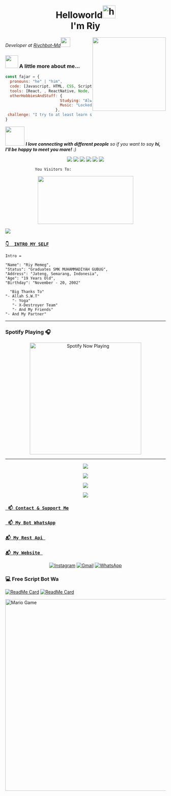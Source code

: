 <h1 align="center"> Helloworld<img src="https://user-images.githubusercontent.com/1303154/88677602-1635ba80-d120-11ea-84d8-d263ba5fc3c0.gif" width="40px" alt="hi"><br>I'm Riy</h1>

<img align='right' src="https://media4.giphy.com/media/ZVik7pBtu9dNS/giphy.gif" width="230">
<p><em>Developer at <a href="https://api.whatsapp.com/send?phone=6281575886399&text=Assalamualaikum+Bang+Riy">Riychbot-Md</a><img src="https://media.giphy.com/media/WUlplcMpOCEmTGBtBW/giphy.gif" width="30">
</em></p>

### <img src="https://media3.giphy.com/media/jUZmz3kAiAuLC/200.webp?cid=ecf05e472ppgejelz9vrs67x38inpt96dl2x6i0z51br0jfh&rid=200.webp" width="40"> A little more about me...  

```javascript
const fajar = {
  pronouns: "he" | "him",
  code: [Javascript, HTML, CSS, Scripting],
  tools: [React, , ReactNative, Node, Styled-Components, Docker, Etc],
  otherHobbiesAndStuff: {       
                        Studying: "Always something new! now playing with NextJS",
                        Music: "Locked Out From Heaven",
                      },
 challenge: "I try to at least learn something new every day"
}
```

<img src="https://media0.giphy.com/media/Wj7lNjMNDxSmc/200.webp?cid=ecf05e47gol7hyzftrdpoaar8lchrj2uzbzs0qoz3xgzv14o&rid=200.webp" width="60"> <em><b>I love connecting with different people</b> so if you want to say <b>hi, I'll be happy to meet you more!</b> :)</em>


<p align="center">
  <img src="https://img.shields.io/badge/-JavaScript-black?style=flat-square&logo=javascript" />
  <img src="https://img.shields.io/badge/-Node.js-black?style=flat-square&logo=Node.js" />
  <img src="https://img.shields.io/badge/-HTML5-black?style=flat-square&logo=html5&logoColor=e34f26" />
  <img src="https://img.shields.io/badge/-CSS3-black?style=flat-square&logo=css3&logoColor=1572b6" />
  <img src="https://img.shields.io/badge/-Git-black?style=flat-square&logo=git" />
  <img src="https://img.shields.io/badge/-GitHub-black?style=flat-square&logo=github" /> <br>
</p>

```
             You Visitors To:
```
<p align="center">
   <img width="300" height="150" src="https://camo.githubusercontent.com/db45054d90ef8099ce0235c82592c406dba0adcda421f8a84f162b58bab5d3e0/68747470733a2f2f636f756e742e6765746c6f6c692e636f6d2f6765742f406e6f627579616b693f7468656d653d67656c626f6f72752d68" />

 <a href="https://github.com/riychuhuy"><img src="https://cardivo.vercel.app/api?name=riychuhuy&description=Hi,%20i%27m%20Riy%20and%20i%27m%20just%20a%20newbie%20programmer%20Nice%20to%20meet%20you%20👋&image=https://i.ibb.co/JtMRbVP/IMG-20220113-145751-018.jpg&usqp=CAU&backgroundColor=%23ecf0f1&instagram=@riychuhuy&github=riychuhuy&pattern=leaf&colorPattern=%23eaeaea" /><a>
</p>






### [`👇  INTRO MY SELF`](httsp://instagram.com/riychuhuy)
```
Intro =

"Name": "Riy Memeg",
"Status": "Graduates SMK MUHAMMADIYAH GUBUG",
"Address": "Jateng, Semarang, Indonesia",
"Age": "19 Years Old",
"Birthday": "November - 20, 2002"
   
  "Big Thanks To"
"- Allah S.W.T"
   "- Yoga"
   "- X-Destroyer Team"
   "- And My Friends"
"- And My Partner"
```
___

### Spotify Playing 🎧

<p align="center">
  <a href="https://open.spotify.com/user/hbv7yzic965h9y82w194av0cz" target="_blank"><img src="https://now-playing-on-spotify.vercel.app/api/spotify" alt="Spotify Now Playing" width="350"/></a>
</p>

------

   
   <p align="center">
  <a href="https://github.com/riychuhuy"><img src="https://github-readme-stats.vercel.app/api?username=riychuhuy&theme=tokyonight&show_icons=true" /></a>
</p>

<p align="center">
  <a href="https://github.com/riychuhuy"><img src="https://github-readme-streak-stats.herokuapp.com?user=riychuhuy&theme=tokyonight&hide_border=false&properties=background&border=%239611C5FF" /><a>
</p>
  
<p align="center">
  <a href="https://github.com/riychuhuy"><img src="https://github-readme-stats.vercel.app/api/top-langs?username=riychuhuy&theme=tokyonight&layout=compact" /></a>
</p>
  
<p align="center">
  <a href="https://github.com/riychuhuy"><img src="https://github-profile-trophy.vercel.app/?username=riychuhuy&theme=radical&margin-w=20&no-bg=true&no-frame=false" /><a>
</p>
    


### [` 📫 Contact & Support Me`](https://api.whatsapp.com/send?phone=6281575886399&text=Assalamualaikum+Bang+Fajar)

### [` 📫 My Bot WhatsApp`](https://api.whatsapp.com/send?phone=6281575886399&text=Assalamualaikum+Bang+Fajar)

### [`📬 My Rest Api `](-)
    
### [`📬 My Website `](-)
    
<p align="center">
<a href="https://www.instagram.com/riychuhuy_" target="_blank"><img src="https://img.shields.io/badge/Instagram-%23E4405F.svg?&style=flat-square&logo=instagram&logoColor=white" alt="Instagram"></a>
<a href="riychh.20@gmail.com@gmail.com" target="_blank"><img src="https://img.shields.io/badge/Gmail-D14836?style=flat-square&logo=gmail&logoColor=white" alt="Gmail"></a>
<a href="https://api.whatsapp.com/send?phone=6281575886399&text=Assalamualaikum+bang" target="_blank"><img src="https://img.shields.io/badge/Whatsapp-%808080.svg?&style=flat-square&logo=Whatsapp&logoColor=white" alt="WhatsApp"></a>
</p> 


### 💻 Free Script Bot Wa


[![ReadMe Card](https://github-readme-stats.vercel.app/api/pin/?username=Riychuhuy&repo=riychuhuy&theme=highcontrast)](https://github.com/riychuhuy)
[![ReadMe Card](https://github-readme-stats.vercel.app/api/pin/?username=YogGanz=YogGanz&theme=highcontrast)](https://github.com/riychuhuy)

<img src="https://github.com/TheDudeThatCode/TheDudeThatCode/blob/master/Assets/Mario_Gameplay.gif" alt="Mario Game" width="600" />

